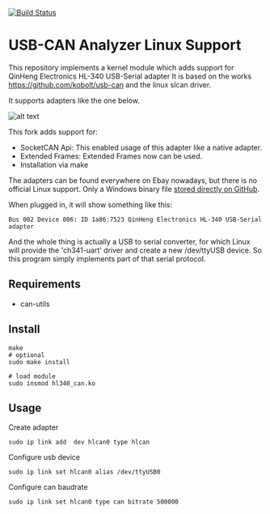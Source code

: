 [![Build Status](https://travis-ci.org/alexmohr/usb-can.svg?branch=master)](https://travis-ci.com/alexmohr/usb-can)
# USB-CAN Analyzer Linux Support
This repository implements a kernel module which adds support for QinHeng Electronics HL-340 USB-Serial adapter
It is based on the works https://github.com/kobolt/usb-can and the linux slcan driver.

It supports adapters like the one below.

![alt text](USB-CAN.jpg)

This fork adds support for:
* SocketCAN Api: This enabled usage of this adapter like a native adapter.
* Extended Frames: Extended Frames now can be used.
* Installation via make

The adapters can be found everywhere on Ebay nowadays, but there is no official Linux support. Only a Windows binary file [stored directly on GitHub](https://github.com/SeeedDocument/USB-CAN_Analyzer).

When plugged in, it will show something like this:
```
Bus 002 Device 006: ID 1a86:7523 QinHeng Electronics HL-340 USB-Serial adapter
```
And the whole thing is actually a USB to serial converter, for which Linux will provide the 'ch341-uart' driver and create a new /dev/ttyUSB device. So this program simply implements part of that serial protocol.

## Requirements
* can-utils

## Install
````
make
# optional
sudo make install

# load module
sudo insmod hl340_can.ko
````

## Usage
Create adapter 
````
sudo ip link add  dev hlcan0 type hlcan
````

Configure usb device 
````
sudo ip link set hlcan0 alias /dev/ttyUSB0
````

Configure can baudrate 
````
sudo ip link set hlcan0 type can bitrate 500000
`````
